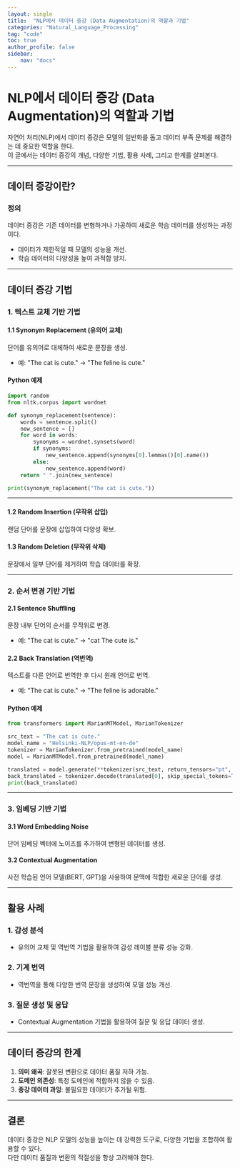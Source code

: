 ```yaml
---
layout: single
title:  "NLP에서 데이터 증강 (Data Augmentation)의 역할과 기법"
categories: "Natural_Language_Processing"
tag: "code"
toc: true
author_profile: false
sidebar:
    nav: "docs"
---
```


# NLP에서 데이터 증강 (Data Augmentation)의 역할과 기법

자연어 처리(NLP)에서 데이터 증강은 모델의 일반화를 돕고 데이터 부족 문제를 해결하는 데 중요한 역할을 한다.  
이 글에서는 데이터 증강의 개념, 다양한 기법, 활용 사례, 그리고 한계를 살펴본다.

---

## 데이터 증강이란?

### 정의
데이터 증강은 기존 데이터를 변형하거나 가공하여 새로운 학습 데이터를 생성하는 과정이다.  
- 데이터가 제한적일 때 모델의 성능을 개선.  
- 학습 데이터의 다양성을 높여 과적합 방지.

---

## 데이터 증강 기법

### 1. **텍스트 교체 기반 기법**

#### 1.1 **Synonym Replacement (유의어 교체)**
단어를 유의어로 대체하여 새로운 문장을 생성.

- 예: "The cat is cute." → "The feline is cute."

#### Python 예제
```python
import random
from nltk.corpus import wordnet

def synonym_replacement(sentence):
    words = sentence.split()
    new_sentence = []
    for word in words:
        synonyms = wordnet.synsets(word)
        if synonyms:
            new_sentence.append(synonyms[0].lemmas()[0].name())
        else:
            new_sentence.append(word)
    return " ".join(new_sentence)

print(synonym_replacement("The cat is cute."))
```

---

#### 1.2 **Random Insertion (무작위 삽입)**
랜덤 단어를 문장에 삽입하여 다양성 확보.

#### 1.3 **Random Deletion (무작위 삭제)**
문장에서 일부 단어를 제거하여 학습 데이터를 확장.

---

### 2. **순서 변경 기반 기법**

#### 2.1 **Sentence Shuffling**
문장 내부 단어의 순서를 무작위로 변경.  
- 예: "The cat is cute." → "cat The cute is."

#### 2.2 **Back Translation (역번역)**
텍스트를 다른 언어로 번역한 후 다시 원래 언어로 번역.  
- 예: "The cat is cute." → "The feline is adorable."

#### Python 예제
```python
from transformers import MarianMTModel, MarianTokenizer

src_text = "The cat is cute."
model_name = "Helsinki-NLP/opus-mt-en-de"
tokenizer = MarianTokenizer.from_pretrained(model_name)
model = MarianMTModel.from_pretrained(model_name)

translated = model.generate(**tokenizer(src_text, return_tensors="pt", padding=True))
back_translated = tokenizer.decode(translated[0], skip_special_tokens=True)
print(back_translated)
```

---

### 3. **임베딩 기반 기법**

#### 3.1 **Word Embedding Noise**
단어 임베딩 벡터에 노이즈를 추가하여 변형된 데이터를 생성.

#### 3.2 **Contextual Augmentation**
사전 학습된 언어 모델(BERT, GPT)을 사용하여 문맥에 적합한 새로운 단어를 생성.

---

## 활용 사례

### 1. **감성 분석**
- 유의어 교체 및 역번역 기법을 활용하여 감성 레이블 분류 성능 강화.

### 2. **기계 번역**
- 역번역을 통해 다양한 번역 문장을 생성하여 모델 성능 개선.

### 3. **질문 생성 및 응답**
- Contextual Augmentation 기법을 활용하여 질문 및 응답 데이터 생성.

---

## 데이터 증강의 한계

1. **의미 왜곡**: 잘못된 변환으로 데이터 품질 저하 가능.  
2. **도메인 의존성**: 특정 도메인에 적합하지 않을 수 있음.  
3. **증강 데이터 과잉**: 불필요한 데이터가 추가될 위험.  

---

## 결론

데이터 증강은 NLP 모델의 성능을 높이는 데 강력한 도구로, 다양한 기법을 조합하여 활용할 수 있다.  
다만 데이터 품질과 변환의 적절성을 항상 고려해야 한다.